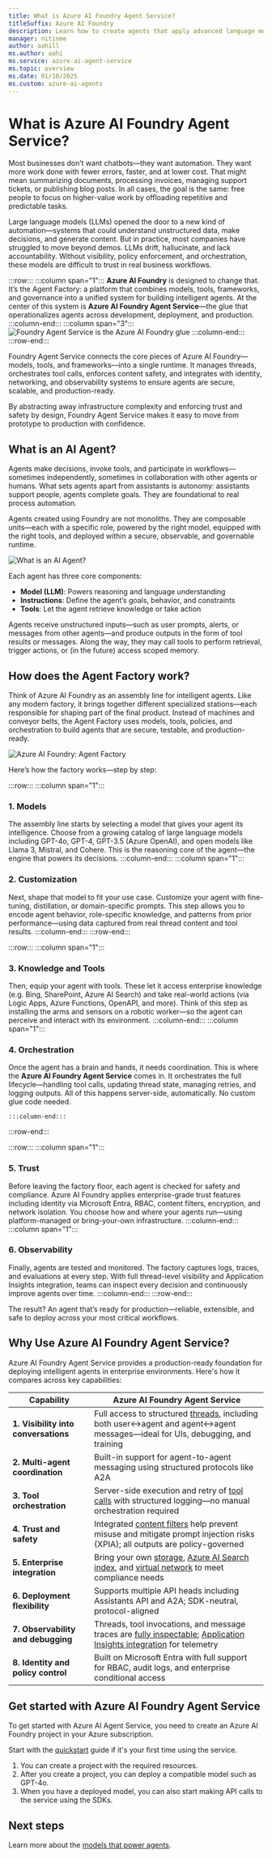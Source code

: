```yaml
---
title: What is Azure AI Foundry Agent Service?
titleSuffix: Azure AI Foundry
description: Learn how to create agents that apply advanced language models for workflow automation.
manager: nitinme
author: aahill
ms.author: aahi
ms.service: azure-ai-agent-service
ms.topic: overview
ms.date: 01/10/2025
ms.custom: azure-ai-agents
---
```



# What is Azure AI Foundry Agent Service?

Most businesses don’t want chatbots—they want automation. They want more work done with fewer errors, faster, and at lower cost. That might mean summarizing documents, processing invoices, managing support tickets, or publishing blog posts. In all cases, the goal is the same: free people to focus on higher-value work by offloading repetitive and predictable tasks.

Large language models (LLMs) opened the door to a new kind of automation—systems that could understand unstructured data, make decisions, and generate content. But in practice, most companies have struggled to move beyond demos. LLMs drift, hallucinate, and lack accountability. Without visibility, policy enforcement, and orchestration, these models are difficult to trust in real business workflows.

:::row:::
    :::column span="1":::
**Azure AI Foundry** is designed to change that. It’s the Agent Factory: a platform that combines models, tools, frameworks, and governance into a unified system for building intelligent agents. At the center of this system is **Azure AI Foundry Agent Service**—the glue that operationalizes agents across development, deployment, and production.
    :::column-end:::
    :::column span="3":::
![Foundry Agent Service is the Azure AI Foundry glue](./media/agent-service-the-glue.png)
    :::column-end:::
:::row-end:::

Foundry Agent Service connects the core pieces of Azure AI Foundry—models, tools, and frameworks—into a single runtime. It manages threads, orchestrates tool calls, enforces content safety, and integrates with identity, networking, and observability systems to ensure agents are secure, scalable, and production-ready.

By abstracting away infrastructure complexity and enforcing trust and safety by design, Foundry Agent Service makes it easy to move from prototype to production with confidence.

## What is an AI Agent?

Agents make decisions, invoke tools, and participate in workflows—sometimes independently, sometimes in collaboration with other agents or humans. What sets agents apart from assistants is autonomy: assistants support people, agents complete goals. They are foundational to real process automation.

Agents created using Foundry are not monoliths. They are composable units—each with a specific role, powered by the right model, equipped with the right tools, and deployed within a secure, observable, and governable runtime.

![What is an AI Agent?](./media/what-is-an-agent.png)

Each agent has three core components:
- **Model (LLM)**: Powers reasoning and language understanding
- **Instructions**: Define the agent’s goals, behavior, and constraints
- **Tools**: Let the agent retrieve knowledge or take action

Agents receive unstructured inputs—such as user prompts, alerts, or messages from other agents—and produce outputs in the form of tool results or messages. Along the way, they may call tools to perform retrieval, trigger actions, or (in the future) access scoped memory.


## How does the Agent Factory work?

Think of Azure AI Foundry as an assembly line for intelligent agents. Like any modern factory, it brings together different specialized stations—each responsible for shaping part of the final product. Instead of machines and conveyor belts, the Agent Factory uses models, tools, policies, and orchestration to build agents that are secure, testable, and production-ready.

![Azure AI Foundry: Agent Factory](./media/agent-factory.png)

Here’s how the factory works—step by step:

:::row:::
    :::column span="1":::
### 1. Models

The assembly line starts by selecting a model that gives your agent its intelligence. Choose from a growing catalog of large language models including GPT-4o, GPT-4, GPT-3.5 (Azure OpenAI), and open models like Llama 3, Mistral, and Cohere. This is the reasoning core of the agent—the engine that powers its decisions.
    :::column-end:::
    :::column span="1":::
### 2. Customization

Next, shape that model to fit your use case. Customize your agent with fine-tuning, distillation, or domain-specific prompts. This step allows you to encode agent behavior, role-specific knowledge, and patterns from prior performance—using data captured from real thread content and tool results.
    :::column-end:::
:::row-end:::

:::row:::
    :::column span="1":::
### 3. Knowledge and Tools

Then, equip your agent with tools. These let it access enterprise knowledge (e.g. Bing, SharePoint, Azure AI Search) and take real-world actions (via Logic Apps, Azure Functions, OpenAPI, and more). Think of this step as installing the arms and sensors on a robotic worker—so the agent can perceive and interact with its environment.
    :::column-end:::
    :::column span="1":::
### 4. Orchestration

Once the agent has a brain and hands, it needs coordination. This is where the **Azure AI Foundry Agent Service** comes in. It orchestrates the full lifecycle—handling tool calls, updating thread state, managing retries, and logging outputs. All of this happens server-side, automatically. No custom glue code needed.

    :::column-end:::
:::row-end:::

:::row:::
    :::column span="1":::
### 5. Trust

Before leaving the factory floor, each agent is checked for safety and compliance. Azure AI Foundry applies enterprise-grade trust features including identity via Microsoft Entra, RBAC, content filters, encryption, and network isolation. You choose how and where your agents run—using platform-managed or bring-your-own infrastructure.
    :::column-end:::
    :::column span="1":::
### 6. Observability

Finally, agents are tested and monitored. The factory captures logs, traces, and evaluations at every step. With full thread-level visibility and Application Insights integration, teams can inspect every decision and continuously improve agents over time.
    :::column-end:::
:::row-end:::

The result? An agent that’s ready for production—reliable, extensible, and safe to deploy across your most critical workflows.

## Why Use Azure AI Foundry Agent Service?

Azure AI Foundry Agent Service provides a production-ready foundation for deploying intelligent agents in enterprise environments. Here's how it compares across key capabilities:

| Capability | Azure AI Foundry Agent Service | 
|------------|--------------------------------|
| **1. Visibility into conversations** | Full access to structured [threads](./concepts/threads-runs-messages.md#threads), including both user↔agent and agent↔agent messages—ideal for UIs, debugging, and training |
| **2. Multi-agent coordination** | Built-in support for agent-to-agent messaging using structured protocols like A2A |
| **3. Tool orchestration** | Server-side execution and retry of [tool calls](./how-to/tools/overview.md) with structured logging—no manual orchestration required |
| **4. Trust and safety** | Integrated [content filters](../openai/how-to/content-filters.md) help prevent misuse and mitigate prompt injection risks (XPIA); all outputs are policy-governed |
| **5. Enterprise integration** | Bring your own [storage](./how-to/use-your-own-resources.md#use-an-existing-azure-cosmos-db-for-nosql-account-for-thread-storage), [Azure AI Search index](./how-to/use-your-own-resources.md#use-an-existing-azure-ai-search-resource), and [virtual network](./how-to/virtual-networks.md) to meet compliance needs |
| **6. Deployment flexibility** | Supports multiple API heads including Assistants API and A2A; SDK-neutral, protocol-aligned |
| **7. Observability and debugging** | Threads, tool invocations, and message traces are [fully inspectable](./concepts/tracing.md); [Application Insights integration](./how-to/metrics.md) for telemetry |
| **8. Identity and policy control** | Built on Microsoft Entra with full support for RBAC, audit logs, and enterprise conditional access |

## Get started with Azure AI Foundry Agent Service

To get started with Azure AI Agent Service, you need to create an Azure AI Foundry project in your Azure subscription. 

Start with the [quickstart](./quickstart.md) guide if it's your first time using the service.
1. You can create a project with the required resources. 
1. After you create a project, you can deploy a compatible model such as GPT-4o.
1. When you have a deployed model, you can also start making API calls to the service using the SDKs.


## Next steps

Learn more about the [models that power agents](./concepts/model-region-support.md).